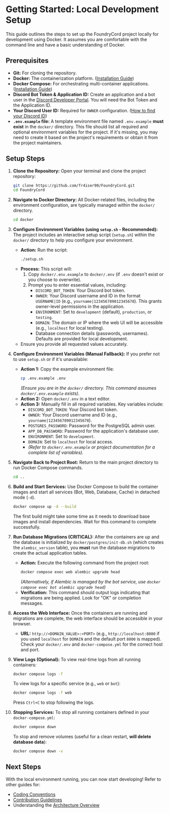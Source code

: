 # Getting Started: Local Development Setup

This guide outlines the steps to set up the FoundryCord project locally for development using Docker. It assumes you are comfortable with the command line and have a basic understanding of Docker.

## Prerequisites

*   **Git:** For cloning the repository.
*   **Docker:** The containerization platform. ([Installation Guide](https://docs.docker.com/engine/install/))
*   **Docker Compose:** For orchestrating multi-container applications. ([Installation Guide](https://docs.docker.com/compose/install/))
*   **Discord Bot Token & Application ID:** Create an application and a bot user in the [Discord Developer Portal](https://discord.com/developers/applications). You will need the Bot Token and the Application ID.
*   **Your Discord User ID:** Required for `OWNER` configuration. ([How to find your Discord ID](https://support.discord.com/hc/en-us/articles/206346498-Where-can-I-find-my-User-Server-Message-ID))
*   **`.env.example` file:** A template environment file named `.env.example` **must exist** in the `docker/` directory. This file should list all required and optional environment variables for the project. If it\'s missing, you may need to create it based on the project\'s requirements or obtain it from the project maintainers.

## Setup Steps

1.  **Clone the Repository:**
    Open your terminal and clone the project repository:
    ```bash
    git clone https://github.com/fr4iser90/FoundryCord.git
    cd FoundryCord
    ```

2.  **Navigate to Docker Directory:**
    All Docker-related files, including the environment configuration, are typically managed within the `docker/` directory.
    ```bash
    cd docker
    ```

3.  **Configure Environment Variables (using `setup.sh` - Recommended):**
    The project includes an interactive setup script (`setup.sh`) within the `docker/` directory to help you configure your environment.
    *   **Action:** Run the script:
        ```bash
        ./setup.sh
        ```
    *   **Process:** This script will:
        1.  Copy `docker/.env.example` to `docker/.env` (if `.env` doesn\'t exist or you choose to overwrite).
        2.  Prompt you to enter essential values, including:
            *   `DISCORD_BOT_TOKEN`: Your Discord bot token.
            *   `OWNER`: Your Discord username and ID in the format `USERNAME|ID` (e.g., `yourname|123456789012345678`). This grants owner-level permissions in the application.
            *   `ENVIRONMENT`: Set to `development` (default), `production`, or `testing`.
            *   `DOMAIN`: The domain or IP where the web UI will be accessible (e.g., `localhost` for local testing).
            *   Database connection details (passwords, usernames). Defaults are provided for local development.
    *   Ensure you provide all requested values accurately.

4.  **Configure Environment Variables (Manual Fallback):**
    If you prefer not to use `setup.sh` or if it\'s unavailable:
    *   **Action 1:** Copy the example environment file:
        ```bash
        cp .env.example .env
        ```
        *(Ensure you are in the `docker/` directory. This command assumes `docker/.env.example` exists).*
    *   **Action 2:** Open `docker/.env` in a text editor.
    *   **Action 3:** Manually fill in all required variables. Key variables include:
        *   `DISCORD_BOT_TOKEN`: Your Discord bot token.
        *   `OWNER`: Your Discord username and ID (e.g., `yourname|123456789012345678`).
        *   `POSTGRES_PASSWORD`: Password for the PostgreSQL admin user.
        *   `APP_DB_PASSWORD`: Password for the application\'s database user.
        *   `ENVIRONMENT`: Set to `development`.
        *   `DOMAIN`: Set to `localhost` for local access.
        *   *(Refer to `docker/.env.example` or project documentation for a complete list of variables).*

5.  **Navigate Back to Project Root:**
    Return to the main project directory to run Docker Compose commands.
    ```bash
    cd ..
    ```

6.  **Build and Start Services:**
    Use Docker Compose to build the container images and start all services (Bot, Web, Database, Cache) in detached mode (`-d`).
    ```bash
    docker compose up -d --build
    ```
    The first build might take some time as it needs to download base images and install dependencies. Wait for this command to complete successfully.

7.  **Run Database Migrations (CRITICAL):**
    After the containers are up and the database is initialized by `docker/postgres/init-db.sh` (which creates the `alembic_version` table), you **must** run the database migrations to create the actual application tables.
    *   **Action:** Execute the following command from the project root:
        ```bash
        docker compose exec web alembic upgrade head
        ```
        *(Alternatively, if Alembic is managed by the bot service, use `docker compose exec bot alembic upgrade head`)*
    *   **Verification:** This command should output logs indicating that migrations are being applied. Look for "OK" or completion messages.

8.  **Access the Web Interface:**
    Once the containers are running and migrations are complete, the web interface should be accessible in your browser.
    *   **URL:** `http://<DOMAIN_VALUE>:<PORT>` (e.g., `http://localhost:8000` if you used `localhost` for `DOMAIN` and the default port `8000` is mapped). Check your `docker/.env` and `docker-compose.yml` for the correct host and port.

9.  **View Logs (Optional):**
    To view real-time logs from all running containers:
    ```bash
    docker compose logs -f
    ```
    To view logs for a specific service (e.g., `web` or `bot`):
    ```bash
    docker compose logs -f web
    ```
    Press `Ctrl+C` to stop following the logs.

10. **Stopping Services:**
    To stop all running containers defined in your `docker-compose.yml`:
    ```bash
    docker compose down
    ```
    To stop and remove volumes (useful for a clean restart, **will delete database data**):
    ```bash
    docker compose down -v
    ```

## Next Steps

With the local environment running, you can now start developing! Refer to other guides for:
*   [Coding Conventions](./coding_conventions.md)
*   [Contribution Guidelines](./contribution.md)
*   Understanding the [Architecture Overview](../02_architecture/overview.md)
